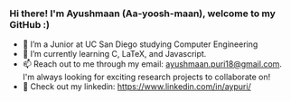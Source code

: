 ### Hi there! I'm Ayushmaan (Aa-yoosh-maan), welcome to my GitHub :)

<!--
**aypuri/aypuri** is a ✨ _special_ ✨ repository because its `README.md` (this file) appears on your GitHub profile.

Here are some ideas to get you started:

- 🔭 I’m a Junior at UC San Diego studying Computer Engineering
- 🌱 I’m currently learning C, LaTeX, and Javascript.
- 👯 I’m looking to collaborate on ...
- 🤔 I’m looking for help with ...
- 📫 How to reach me: ayushmaan.puri18@gmail.com
- 😄 Pronouns: he/him
- ⚡ Fun fact: ...
-->

- 🔭 I’m a Junior at UC San Diego studying Computer Engineering
- 🌱 I’m currently learning C, LaTeX, and Javascript.
- 📫 Reach out to me through my email: ayushmaan.puri18@gmail.com. I'm always looking for exciting research projects to collaborate on!
- 🔗 Check out my linkedin: https://www.linkedin.com/in/aypuri/
